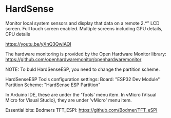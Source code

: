 # HardSense
Monitor local system sensors and display that data on a remote 2.*" LCD screen.
Full touch screen enabled.
Multiple screens including GPU details, CPU details

https://youtu.be/yXnQ3QwIAQI


The hardware monitoring is provided by the Open Hardware Monitor library:  https://github.com/openhardwaremonitor/openhardwaremonitor

NOTE:
To buld HardSenseESP, you need to change the partition scheme.

HardSenseESP Tools configuration settings:
	Board:  "ESP32 Dev Module"
	Partition Scheme: "HardSense ESP Partition"

In Arduino IDE, these are under the 'Tools' menu item.
In vMicro (Visual Micro for Visual Studio), they are under 'vMicro' menu item.

Essential bits: 
Bodmers TFT_ESPI:  https://github.com/Bodmer/TFT_eSPI
